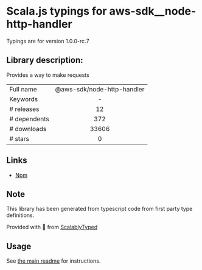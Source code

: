 
# Scala.js typings for aws-sdk__node-http-handler

Typings are for version 1.0.0-rc.7

## Library description:
Provides a way to make requests

|                    |                 |
| ------------------ | :-------------: |
| Full name          | @aws-sdk/node-http-handler |
| Keywords           | - |
| # releases         | 12 |
| # dependents       | 372 |
| # downloads        | 33606 |
| # stars            | 0 |

## Links
- [Npm](https://www.npmjs.com/package/%40aws-sdk%2Fnode-http-handler)
    


## Note
This library has been generated from typescript code from first party type definitions.

Provided with :purple_heart: from [ScalablyTyped](https://github.com/oyvindberg/ScalablyTyped)

## Usage
See [the main readme](../../readme.md) for instructions.


